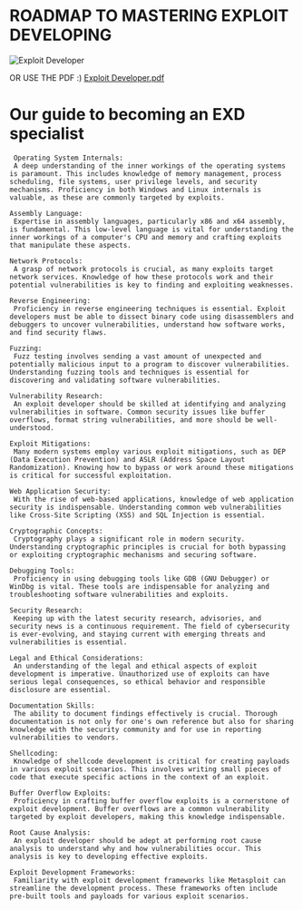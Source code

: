 # ROADMAP TO MASTERING EXPLOIT DEVELOPING
  ![Exploit Developer](https://github.com/d3vobed/EverythingCyb3R/assets/66479041/b8195621-b999-4101-8216-94f5efcf9fc8)

OR USE THE PDF :)
   [Exploit Developer.pdf](https://github.com/d3vobed/EverythingCyb3R/files/12920817/Exploit.Developer.pdf)

# Our  guide to becoming an EXD specialist     

     Operating System Internals:
     A deep understanding of the inner workings of the operating systems is paramount. This includes knowledge of memory management, process scheduling, file systems, user privilege levels, and security mechanisms. Proficiency in both Windows and Linux internals is valuable, as these are commonly targeted by exploits.

    Assembly Language:
     Expertise in assembly languages, particularly x86 and x64 assembly, is fundamental. This low-level language is vital for understanding the inner workings of a computer's CPU and memory and crafting exploits that manipulate these aspects.

    Network Protocols:
     A grasp of network protocols is crucial, as many exploits target network services. Knowledge of how these protocols work and their potential vulnerabilities is key to finding and exploiting weaknesses.

    Reverse Engineering:
     Proficiency in reverse engineering techniques is essential. Exploit developers must be able to dissect binary code using disassemblers and debuggers to uncover vulnerabilities, understand how software works, and find security flaws.

    Fuzzing:
     Fuzz testing involves sending a vast amount of unexpected and potentially malicious input to a program to discover vulnerabilities. Understanding fuzzing tools and techniques is essential for discovering and validating software vulnerabilities.

    Vulnerability Research:
     An exploit developer should be skilled at identifying and analyzing vulnerabilities in software. Common security issues like buffer overflows, format string vulnerabilities, and more should be well-understood.

    Exploit Mitigations:
     Many modern systems employ various exploit mitigations, such as DEP (Data Execution Prevention) and ASLR (Address Space Layout Randomization). Knowing how to bypass or work around these mitigations is critical for successful exploitation.

    Web Application Security:
     With the rise of web-based applications, knowledge of web application security is indispensable. Understanding common web vulnerabilities like Cross-Site Scripting (XSS) and SQL Injection is essential.

    Cryptographic Concepts:
     Cryptography plays a significant role in modern security. Understanding cryptographic principles is crucial for both bypassing or exploiting cryptographic mechanisms and securing software.

    Debugging Tools:
     Proficiency in using debugging tools like GDB (GNU Debugger) or WinDbg is vital. These tools are indispensable for analyzing and troubleshooting software vulnerabilities and exploits.

    Security Research:
     Keeping up with the latest security research, advisories, and security news is a continuous requirement. The field of cybersecurity is ever-evolving, and staying current with emerging threats and vulnerabilities is essential.

    Legal and Ethical Considerations:
     An understanding of the legal and ethical aspects of exploit development is imperative. Unauthorized use of exploits can have serious legal consequences, so ethical behavior and responsible disclosure are essential.

    Documentation Skills:
     The ability to document findings effectively is crucial. Thorough documentation is not only for one's own reference but also for sharing knowledge with the security community and for use in reporting vulnerabilities to vendors.

    Shellcoding:
     Knowledge of shellcode development is critical for creating payloads in various exploit scenarios. This involves writing small pieces of code that execute specific actions in the context of an exploit.

    Buffer Overflow Exploits:
     Proficiency in crafting buffer overflow exploits is a cornerstone of exploit development. Buffer overflows are a common vulnerability targeted by exploit developers, making this knowledge indispensable.

    Root Cause Analysis:
     An exploit developer should be adept at performing root cause analysis to understand why and how vulnerabilities occur. This analysis is key to developing effective exploits.

    Exploit Development Frameworks:
     Familiarity with exploit development frameworks like Metasploit can streamline the development process. These frameworks often include pre-built tools and payloads for various exploit scenarios.
